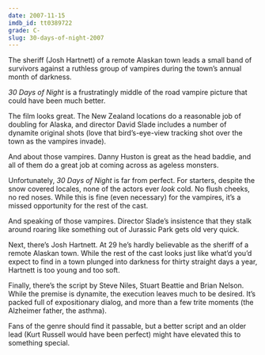 ```yaml
---
date: 2007-11-15
imdb_id: tt0389722
grade: C-
slug: 30-days-of-night-2007
---
```


The sheriff (Josh Hartnett) of a remote Alaskan town leads a small band of survivors against a ruthless group of vampires during the town’s annual month of darkness.

_30 Days of Night_ is a frustratingly middle of the road vampire picture that could have been much better.

The film looks great. The New Zealand locations do a reasonable job of doubling for Alaska, and director David Slade includes a number of dynamite original shots (love that bird’s-eye-view tracking shot over the town as the vampires invade).

And about those vampires. Danny Huston is great as the head baddie, and all of them do a great job at coming across as ageless monsters.

Unfortunately, _30 Days of Night_ is far from perfect. For starters, despite the snow covered locales, none of the actors ever _look_ cold. No flush cheeks, no red noses. While this is fine (even necessary) for the vampires, it’s a missed opportunity for the rest of the cast.

And speaking of those vampires. Director Slade’s insistence that they stalk around roaring like something out of Jurassic Park gets old very quick.

Next, there’s Josh Hartnett. At 29 he’s hardly believable as the sheriff of a remote Alaskan town. While the rest of the cast looks just like what’d you’d expect to find in a town plunged into darkness for thirty straight days a year, Hartnett is too young and too soft.

Finally, there’s the script by Steve Niles, Stuart Beattie and Brian Nelson. While the premise is dynamite, the execution leaves much to be desired. It’s packed full of expositionary dialog, and more than a few trite moments (the Alzheimer father, the asthma).

Fans of the genre should find it passable, but a better script and an older lead (Kurt Russell would have been perfect) might have elevated this to something special.
